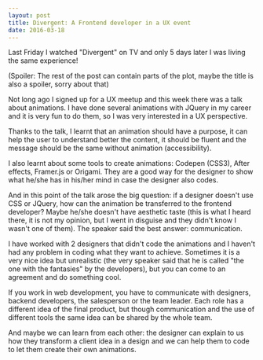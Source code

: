 ```yaml
---
layout: post
title: Divergent: A Frontend developer in a UX event
date: 2016-03-18
---
```


Last Friday I watched "Divergent" on TV and only 5 days later I was living the same experience! 

(Spoiler: The rest of the post can contain parts of the plot, maybe the title is also a spoiler, sorry about that)

Not long ago I signed up for a UX meetup and this week there was a talk about animations. I have done several animations with JQuery in my career and it is very fun to do them, so I was very interested in a UX perspective.

Thanks to the talk, I learnt that an animation should have a purpose, it can help the user to understand better the content, it should be fluent and the message should be the same without animation (accessibility). 

I also learnt about some tools to create animations: Codepen (CSS3), After effects, Framer.js or Origami. They are a good way for the designer to show what he/she has in his/her mind in case the designer also codes.

And in this point of the talk arose the big question: if a designer doesn't use CSS or JQuery, how can the animation be transferred to the frontend developer? Maybe he/she doesn't have aesthetic taste (this is what I heard there, it is not my opinion, but I went in disguise and they didn't know I wasn't one of them). The speaker said the best answer: communication.

I have worked with 2 designers that didn't code the animations and I haven't had any problem in coding what they want to achieve. Sometimes it is a very nice idea but unrealistic (the very speaker said that he is called "the one with the fantasies" by the developers), but you can come to an agreement and do something cool. 

If you work in web development, you have to communicate with designers, backend developers, the salesperson or the team leader. Each role has a different idea of the final product, but though communication and the use of different tools the same idea can be shared by the whole team. 

And maybe we can learn from each other: the designer can explain to us how they transform a client idea in a design and we can help them to code to let them create their own animations.
